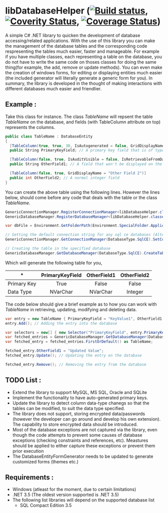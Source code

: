 # libDatabaseHelper ([![Build status](https://ci.appveyor.com/api/projects/status/0iepmbwxl4uonvr5/branch/master?svg=true)](https://ci.appveyor.com/project/sathukorale1379/libdatabasehelper/branch/master), [![Coverity Status](https://scan.coverity.com/projects/7734/badge.svg)](https://scan.coverity.com/projects/sathukorale-libdatabasehelper), [![Coverage Status](https://coveralls.io/repos/github/sathukorale/libDatabaseHelper/badge.svg?branch=master)](https://coveralls.io/github/sathukorale/libDatabaseHelper?branch=master)) 
A simple C# .NET library to quicken the development of database accessing/related applications. With the use of this library you can make the management of the database tables and the corresponding code respresenting the tables much easier, faster and manageable. For example if you have multiple classes, each representing a table on the database, you do not have to write the same code on thoses classes for doing the same thing(for example, the add, remove or update methods). You can even make the creation of windows forms, for editing or displaying entities much easier (the included generator will literally generate a generic form for you). In summary, the library is developed in the thought of making interactions with different databases much easier and friendlier.

## Example :

Take this class for instance. The class _TableName_ will repsent the table _TableName_ on the database, and fields (with TableColumn attribute on top) represents the columns.
```cs
public class TableName : DatabaseEntity
{
  [TableColumn(true, true, 30, IsAutogenerated = false, GridDisplayName="Primary Key")]
  public String PrimaryKeyField; // A primary key field that is of type string(varchar) and of maximum length 30

  [TableColumn(false, true, IsAuditVisible = false, IsRetrievableFromDatabase = false)]
  public String OtherField1; // A field that won't be displayed on the audit trail will not be retrieved from the database on select query

  [TableColumn(false, true, GridDisplayName = "Other Field 2")]
  public int OtherField2; // A normal integer field
}
```
You can create the above table using the following lines. However the lines below, should come before any code that deals with the table or the class _TableName_.

```cs
GenericConnectionManager.RegisterConnectionManager<libDatabaseHelper.classes.sqlce.ConnectionManager>(); // Installing the ConnectionManager that will be handling the SQL CE connections
GenericDatabaseManager.RegisterDatabaseManager<libDatabaseHelper.classes.sqlce.DatabaseManager>(); // Installing the DatabaseManager that will be handling SQL CE DatabaseEntities.

var dbFile = Environment.GetFolderPath(Environment.SpecialFolder.ApplicationData) + "\\libDBHelderSampleFolder1\\SampleDatabase1.sdf";

// Setting the default connection string for any sql ce databases (Alternatively you can set for one specific type)
GenericConnectionManager.GetConnectionManager(DatabaseType.SqlCE).SetConnectionString("Data Source=" + dbFile + ";Persist Security Info=False;");

// Creating the table in the specified database
GenericDatabaseManager.GetDatabaseManager(DatabaseType.SqlCE).CreateTable<TableName>();
```

Which will generate the following table for you,

| *           | PrimaryKeyField | OtherField1 | OtherField2 |
|-------------|:---------------:|:-----------:|:-----------:|
| Primary Key | True            | False       | False       |
| Data Type   | NVarChar        | NVarChar    | Integer     |

The code below should give a brief example as to how you can work with _TableName_ in retrieving, updating, modifying and deleting data.

```cs
var entry = new TableName { PrimaryKeyField = "KeyValue1", OtherField1 = "NormalValue1", OtherField2 = 1 };
entry.Add(); // Adding the entry into the database

var selectors = new[] { new Selector("PrimaryKeyField", entry.PrimaryKeyField) }; // Filters, that usually go after the where clause of a select statement
var fetched_entries = GenericDatabaseManager.GetDatabaseManager(DatabaseType.SqlCE).Select<TableName>(selectors); // Selected entries from the database
var fetched_entry = fetched_entries.FirstOrDefault() as TableName;

fetched_entry.OtherField1 = "Updated Value";
fetched_entry.Update(); // Updating the entry on the database

fetched_entry.Remove(); // Removing the entry from the database
```

## TODO List : 
* Extend the library to support MySQL, MS SQL, Oracle and SQLite
* Implement the functionality to have auto-generated primary keys.
* Update the library to detect column data-type chanegs so that the tables can be modified, to suit the data type specified.
* The library does not support, storing encrypted data/passwords (however the developer can go around and develop his own extension). The capability to store encrypted data should be introduced.
* Most of the database exceptions are not captured via the library, even though the code attempts to prevent some causes of database exceptions (checking constraints and references, etc). Meastures should be applied to either capture these exceptions or prevent them prior execution
* The DatabaseEntityFormGenerator needs to be updated to generate customized forms (themes etc.)

## Requirements : 
* Windows (atleast for the moment, due to certain limitations)
* .NET 3.5 (The oldest version supported is .NET 3.5)
* The following list libraries will depend on the supported database list
  * SQL Compact Edition 3.5

